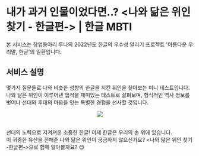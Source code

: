 # 내가 과거 인물이었다면..? <나와 닮은 위인 찾기 - 한글편-> | 한글 MBTI

본 서비스는 창업동아리 루나의 2022년도 한글의 우수성 알리기 프로젝트 '아름다운 우리말, 한글'의 일환입니다.

## 서비스 설명

몇가지 질문들로 나와 비슷한 성향의 한글을 지킨 위인을 찾아보는 미니 테스트입니다.  
나와 닮은 위인이 이루어낸 업적을 재미있는 테스트로 살펴보며, 형식적인 역사 정보를 벗어나 선대와 후대의 마음을 잇는 특별한 경험을 선사할 것입니다.  

<div align="center"><img size="75%" src="https://tumblbug-psi.imgix.net/4c608c29568ca587a43b7ad7276f846c7edbafa8/4a4f2946419dc1c954802b5a309e45b0ec021197/4f16703c471beadf07d6f812e04a468c2ad27f11/7bfb2eae-4a74-4b53-88ce-a368b26d75d8.png?ixlib=rb-1.1.0&w=1240&auto=format%2C%20compress&lossless=true&ch=save-data&s=1e07adcf609f3ef9956a08d96da025ff"></div><br>


선대의 노력으로 지켜져온 소중한 한글! 이제 한글은 우리의 손 위에 있습니다.  
이 귀중한 유산을 전해준 나와 닮은 위인이 궁금하지 않으신가요? <나와 닮은 위인 찾기 -한글편->으로 함께 알아볼까요? 😊

